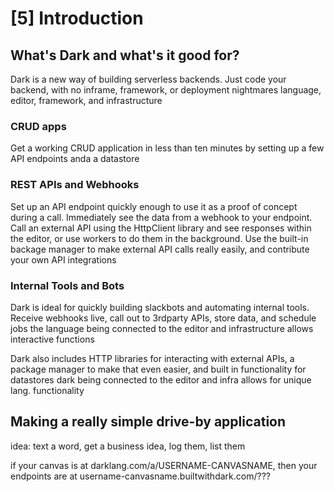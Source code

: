 # [5] Introduction
## What's Dark and what's it good for?
Dark is a new way of building serverless backends. Just code your backend, with no inframe, framework, or deployment nightmares
language, editor, framework, and infrastructure

### CRUD apps
Get a working CRUD application in less than ten minutes by setting up a few API endpoints anda a datastore

### REST APIs and Webhooks
Set up an API endpoint quickly enough to use it as a proof of concept during a call. Immediately see the data from a webhook to your endpoint. Call an external API using the HttpClient library and see responses within the editor, or use workers to do them in the background. Use the built-in backage manager to make external API calls really easily, and contribute your own API integrations

### Internal Tools and Bots
Dark is ideal for quickly building slackbots and automating internal tools. Receive webhooks live, call out to 3rdparty APIs, store data, and schedule jobs
the language being connected to the editor and infrastructure allows interactive functions

Dark also includes HTTP libraries for interacting with external APIs, a package manager to make that even easier, and built in functionality for datastores
dark being connected to the editor and infra allows for unique lang. functionality

## Making a really simple drive-by application
idea: text a word, get a business idea, log them, list them

if your canvas is at darklang.com/a/USERNAME-CANVASNAME, then your endpoints are at username-canvasname.builtwithdark.com/???
